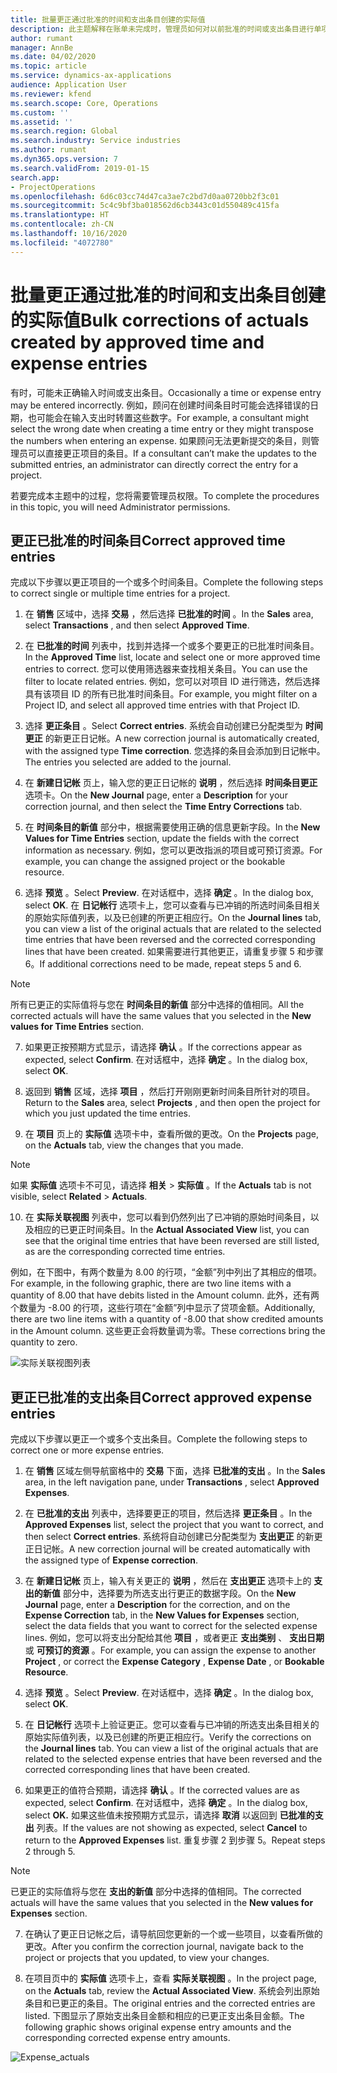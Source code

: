 ```yaml
---
title: 批量更正通过批准的时间和支出条目创建的实际值
description: 此主题解释在账单未完成时，管理员如何对以前批准的时间或支出条目进行单项或批量更正。
author: rumant
manager: AnnBe
ms.date: 04/02/2020
ms.topic: article
ms.service: dynamics-ax-applications
audience: Application User
ms.reviewer: kfend
ms.search.scope: Core, Operations
ms.custom: ''
ms.assetid: ''
ms.search.region: Global
ms.search.industry: Service industries
ms.author: rumant
ms.dyn365.ops.version: 7
ms.search.validFrom: 2019-01-15
search.app:
- ProjectOperations
ms.openlocfilehash: 6d6c03cc74d47ca3ae7c2bd7d0aa0720bb2f3c01
ms.sourcegitcommit: 5c4c9bf3ba018562d6cb3443c01d550489c415fa
ms.translationtype: HT
ms.contentlocale: zh-CN
ms.lasthandoff: 10/16/2020
ms.locfileid: "4072780"
---
```

# <a name="bulk-corrections-of-actuals-created-by-approved-time-and-expense-entries"></a><span data-ttu-id="56990-103">批量更正通过批准的时间和支出条目创建的实际值</span><span class="sxs-lookup"><span data-stu-id="56990-103">Bulk corrections of actuals created by approved time and expense entries</span></span>

<span data-ttu-id="56990-104">有时，可能未正确输入时间或支出条目。</span><span class="sxs-lookup"><span data-stu-id="56990-104">Occasionally a time or expense entry may be entered incorrectly.</span></span> <span data-ttu-id="56990-105">例如，顾问在创建时间条目时可能会选择错误的日期，也可能会在输入支出时转置这些数字。</span><span class="sxs-lookup"><span data-stu-id="56990-105">For example, a consultant might select the wrong date when creating a time entry or they might transpose the numbers when entering an expense.</span></span> <span data-ttu-id="56990-106">如果顾问无法更新提交的条目，则管理员可以直接更正项目的条目。</span><span class="sxs-lookup"><span data-stu-id="56990-106">If a consultant can’t make the updates to the submitted entries, an administrator can directly correct the entry for a project.</span></span>

<span data-ttu-id="56990-107">若要完成本主题中的过程，您将需要管理员权限。</span><span class="sxs-lookup"><span data-stu-id="56990-107">To complete the procedures in this topic, you will need Administrator permissions.</span></span>

## <a name="correct-approved-time-entries"></a><span data-ttu-id="56990-108">更正已批准的时间条目</span><span class="sxs-lookup"><span data-stu-id="56990-108">Correct approved time entries</span></span>     

<span data-ttu-id="56990-109">完成以下步骤以更正项目的一个或多个时间条目。</span><span class="sxs-lookup"><span data-stu-id="56990-109">Complete the following steps to correct single or multiple time entries for a project.</span></span>

1. <span data-ttu-id="56990-110">在 **销售** 区域中，选择 **交易** ，然后选择 **已批准的时间** 。</span><span class="sxs-lookup"><span data-stu-id="56990-110">In the **Sales** area, select **Transactions** , and then select **Approved Time**.</span></span> 

2. <span data-ttu-id="56990-111">在 **已批准的时间** 列表中，找到并选择一个或多个要更正的已批准时间条目。</span><span class="sxs-lookup"><span data-stu-id="56990-111">In the **Approved Time** list, locate and select one or more approved time entries to correct.</span></span> <span data-ttu-id="56990-112">您可以使用筛选器来查找相关条目。</span><span class="sxs-lookup"><span data-stu-id="56990-112">You can use the filter to locate related entries.</span></span> <span data-ttu-id="56990-113">例如，您可以对项目 ID 进行筛选，然后选择具有该项目 ID 的所有已批准时间条目。</span><span class="sxs-lookup"><span data-stu-id="56990-113">For example, you might filter on a Project ID, and select all approved time entries with that Project ID.</span></span>

3. <span data-ttu-id="56990-114">选择 **更正条目** 。</span><span class="sxs-lookup"><span data-stu-id="56990-114">Select **Correct entries**.</span></span> <span data-ttu-id="56990-115">系统会自动创建已分配类型为 **时间更正** 的新更正日记帐。</span><span class="sxs-lookup"><span data-stu-id="56990-115">A new correction journal is automatically created, with the assigned type **Time correction**.</span></span> <span data-ttu-id="56990-116">您选择的条目会添加到日记帐中。</span><span class="sxs-lookup"><span data-stu-id="56990-116">The entries you selected are added to the journal.</span></span> 

4. <span data-ttu-id="56990-117">在 **新建日记帐** 页上，输入您的更正日记帐的 **说明** ，然后选择 **时间条目更正** 选项卡。</span><span class="sxs-lookup"><span data-stu-id="56990-117">On the **New Journal** page, enter a **Description** for your correction journal, and then select the **Time Entry Corrections** tab.</span></span>  
5. <span data-ttu-id="56990-118">在 **时间条目的新值** 部分中，根据需要使用正确的信息更新字段。</span><span class="sxs-lookup"><span data-stu-id="56990-118">In the **New Values for Time Entries** section, update the fields with the correct information as necessary.</span></span> <span data-ttu-id="56990-119">例如，您可以更改指派的项目或可预订资源。</span><span class="sxs-lookup"><span data-stu-id="56990-119">For example, you can change the assigned project or the bookable resource.</span></span>

6. <span data-ttu-id="56990-120">选择 **预览** 。</span><span class="sxs-lookup"><span data-stu-id="56990-120">Select **Preview**.</span></span> <span data-ttu-id="56990-121">在对话框中，选择 **确定** 。</span><span class="sxs-lookup"><span data-stu-id="56990-121">In the dialog box, select **OK**.</span></span> <span data-ttu-id="56990-122">在 **日记帐行** 选项卡上，您可以查看与已冲销的所选时间条目相关的原始实际值列表，以及已创建的所更正相应行。</span><span class="sxs-lookup"><span data-stu-id="56990-122">On the **Journal lines** tab, you can view a list of the original actuals that are related to the selected time entries that have been reversed and the corrected corresponding lines that have been created.</span></span> <span data-ttu-id="56990-123">如果需要进行其他更正，请重复步骤 5 和步骤 6。</span><span class="sxs-lookup"><span data-stu-id="56990-123">If additional corrections need to be made, repeat steps 5 and 6.</span></span> 

> [!NOTE]
> <span data-ttu-id="56990-124">所有已更正的实际值将与您在 **时间条目的新值** 部分中选择的值相同。</span><span class="sxs-lookup"><span data-stu-id="56990-124">All the corrected actuals will have the same values that you selected in the **New values for Time Entries** section.</span></span>

7. <span data-ttu-id="56990-125">如果更正按预期方式显示，请选择 **确认** 。</span><span class="sxs-lookup"><span data-stu-id="56990-125">If the corrections appear as expected, select **Confirm**.</span></span> <span data-ttu-id="56990-126">在对话框中，选择 **确定** 。</span><span class="sxs-lookup"><span data-stu-id="56990-126">In the dialog box, select **OK**.</span></span>

8. <span data-ttu-id="56990-127">返回到 **销售** 区域，选择 **项目** ，然后打开刚刚更新时间条目所针对的项目。</span><span class="sxs-lookup"><span data-stu-id="56990-127">Return to the **Sales** area, select **Projects** , and then open the project for which you just updated the time entries.</span></span> 

9. <span data-ttu-id="56990-128">在 **项目** 页上的 **实际值** 选项卡中，查看所做的更改。</span><span class="sxs-lookup"><span data-stu-id="56990-128">On the **Projects** page, on the **Actuals** tab, view the changes that you made.</span></span> 

> [!NOTE]
> <span data-ttu-id="56990-129">如果 **实际值** 选项卡不可见，请选择 **相关** > **实际值** 。</span><span class="sxs-lookup"><span data-stu-id="56990-129">If the **Actuals** tab is not visible, select **Related** > **Actuals**.</span></span>  

10. <span data-ttu-id="56990-130">在 **实际关联视图** 列表中，您可以看到仍然列出了已冲销的原始时间条目，以及相应的已更正时间条目。</span><span class="sxs-lookup"><span data-stu-id="56990-130">In the **Actual Associated View** list, you can see that the original time entries that have been reversed are still listed, as are the corresponding corrected time entries.</span></span> 

<span data-ttu-id="56990-131">例如，在下图中，有两个数量为 8.00 的行项，“金额”列中列出了其相应的借项。</span><span class="sxs-lookup"><span data-stu-id="56990-131">For example, in the following graphic, there are two line items with a quantity of 8.00 that have debits listed in the Amount column.</span></span> <span data-ttu-id="56990-132">此外，还有两个数量为 -8.00 的行项，这些行项在“金额”列中显示了贷项金额。</span><span class="sxs-lookup"><span data-stu-id="56990-132">Additionally, there are two line items with a quantity of -8.00 that show credited amounts in the Amount column.</span></span> <span data-ttu-id="56990-133">这些更正会将数量调为零。</span><span class="sxs-lookup"><span data-stu-id="56990-133">These corrections bring the quantity to zero.</span></span>

![实际关联视图列表](https://github.com/MicrosoftDocs/dynamics-365-customer-engagement-pr/blob/bulk-corrections-actuals-created-by-approved-time-expense-entries.md/time-actuals.png)
 
## <a name="correct-approved-expense-entries"></a><span data-ttu-id="56990-135">更正已批准的支出条目</span><span class="sxs-lookup"><span data-stu-id="56990-135">Correct approved expense entries</span></span>

<span data-ttu-id="56990-136">完成以下步骤以更正一个或多个支出条目。</span><span class="sxs-lookup"><span data-stu-id="56990-136">Complete the following steps to correct one or more expense entries.</span></span> 

1. <span data-ttu-id="56990-137">在 **销售** 区域左侧导航窗格中的 **交易** 下面，选择 **已批准的支出** 。</span><span class="sxs-lookup"><span data-stu-id="56990-137">In the **Sales** area, in the left navigation pane, under **Transactions** , select **Approved Expenses**.</span></span>

2. <span data-ttu-id="56990-138">在 **已批准的支出** 列表中，选择要更正的项目，然后选择 **更正条目** 。</span><span class="sxs-lookup"><span data-stu-id="56990-138">In the **Approved Expenses** list, select the project that you want to correct, and then select **Correct entries**.</span></span> <span data-ttu-id="56990-139">系统将自动创建已分配类型为 **支出更正** 的新更正日记帐。</span><span class="sxs-lookup"><span data-stu-id="56990-139">A new correction journal will be created automatically with the assigned type of **Expense correction**.</span></span> 

3. <span data-ttu-id="56990-140">在 **新建日记帐** 页上，输入有关更正的 **说明** ，然后在 **支出更正** 选项卡上的 **支出的新值** 部分中，选择要为所选支出行更正的数据字段。</span><span class="sxs-lookup"><span data-stu-id="56990-140">On the **New Journal** page, enter a **Description** for the correction, and on the **Expense Correction** tab, in the **New Values for Expenses** section, select the data fields that you want to correct for the selected expense lines.</span></span> <span data-ttu-id="56990-141">例如，您可以将支出分配给其他 **项目** ，或者更正 **支出类别** 、 **支出日期** 或 **可预订的资源** 。</span><span class="sxs-lookup"><span data-stu-id="56990-141">For example, you can assign the expense to another **Project** , or correct the **Expense Category** , **Expense Date** , or **Bookable Resource**.</span></span>

4. <span data-ttu-id="56990-142">选择 **预览** 。</span><span class="sxs-lookup"><span data-stu-id="56990-142">Select **Preview**.</span></span> <span data-ttu-id="56990-143">在对话框中，选择 **确定** 。</span><span class="sxs-lookup"><span data-stu-id="56990-143">In the dialog box, select **OK**.</span></span> 

5. <span data-ttu-id="56990-144">在 **日记帐行** 选项卡上验证更正。您可以查看与已冲销的所选支出条目相关的原始实际值列表，以及已创建的所更正相应行。</span><span class="sxs-lookup"><span data-stu-id="56990-144">Verify the corrections on the **Journal lines** tab. You can view a list of the original actuals that are related to the selected expense entries that have been reversed and the corrected corresponding lines that have been created.</span></span>

6. <span data-ttu-id="56990-145">如果更正的值符合预期，请选择 **确认** 。</span><span class="sxs-lookup"><span data-stu-id="56990-145">If the corrected values are as expected, select **Confirm**.</span></span> <span data-ttu-id="56990-146">在对话框中，选择 **确定** 。</span><span class="sxs-lookup"><span data-stu-id="56990-146">In the dialog box, select **OK.**</span></span> <span data-ttu-id="56990-147">如果这些值未按预期方式显示，请选择 **取消** 以返回到 **已批准的支出** 列表。</span><span class="sxs-lookup"><span data-stu-id="56990-147">If the values are not showing as expected, select **Cancel** to return to the **Approved Expenses** list.</span></span> <span data-ttu-id="56990-148">重复步骤 2 到步骤 5。</span><span class="sxs-lookup"><span data-stu-id="56990-148">Repeat steps 2 through 5.</span></span> 

> [!NOTE]
> <span data-ttu-id="56990-149">已更正的实际值将与您在 **支出的新值** 部分中选择的值相同。</span><span class="sxs-lookup"><span data-stu-id="56990-149">The corrected actuals will have the same values that you selected in the **New values for Expenses** section.</span></span>

7. <span data-ttu-id="56990-150">在确认了更正日记帐之后，请导航回您更新的一个或一些项目，以查看所做的更改。</span><span class="sxs-lookup"><span data-stu-id="56990-150">After you confirm the correction journal, navigate back to the project or projects that you updated, to view your changes.</span></span>  

8. <span data-ttu-id="56990-151">在项目页中的 **实际值** 选项卡上，查看 **实际关联视图** 。</span><span class="sxs-lookup"><span data-stu-id="56990-151">In the project page, on the **Actuals** tab, review the **Actual Associated View**.</span></span> <span data-ttu-id="56990-152">系统会列出原始条目和已更正的条目。</span><span class="sxs-lookup"><span data-stu-id="56990-152">The original entries and the corrected entries are listed.</span></span> <span data-ttu-id="56990-153">下图显示了原始支出条目金额和相应的已更正支出条目金额。</span><span class="sxs-lookup"><span data-stu-id="56990-153">The following graphic shows original expense entry amounts and the corresponding corrected expense entry amounts.</span></span> 

![Expense_actuals](https://user-images.githubusercontent.com/60806505/77122219-4cd52900-69fa-11ea-8349-ccd2ffebf640.png)
